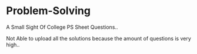 # Problem-Solving
A Small Sight Of College PS Sheet Questions..

Not Able to upload all the solutions because the amount of questions is very high..
